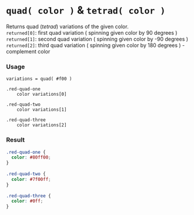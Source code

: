 # `quad( color )` & `tetrad( color )`

Returns quad (*tetrad*) variations of the given color.  
`returned[0]`: first quad variation ( spinning given color by 90 degrees )  
`returned[1]`: second quad variation ( spinning given color by -90 degrees )  
`returned[2]`: third quad variation ( spinning given color by 180 degrees ) - complement color

### Usage

```stylus
variations = quad( #f00 )

.red-quad-one
    color variations[0]
    
.red-quad-two
    color variations[1]
    
.red-quad-three
    color variations[2]
```

### Result

```css
.red-quad-one {
  color: #80ff00;
}
    
.red-quad-two {
  color: #7f00ff;
}
    
.red-quad-three {
  color: #0ff;
}
```
